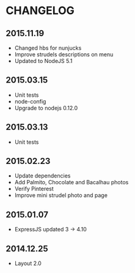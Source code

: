 # CHANGELOG


## 2015.11.19
  * Changed hbs for nunjucks
  * Improve strudels descriptions on menu
  * Updated to NodeJS 5.1

## 2015.03.15
  * Unit tests
  * node-config
  * Upgrade to nodejs 0.12.0

## 2015.03.13
  * Unit tests

## 2015.02.23
  * Update dependencies
  * Add Palmito, Chocolate and Bacalhau photos
  * Verify Pinterest
  * Improve mini strudel photo and page

## 2015.01.07
  * ExpressJS updated 3 -> 4.10

## 2014.12.25
  * Layout 2.0
